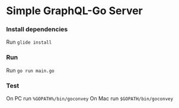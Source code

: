 # Simple GraphQL-Go Server

### Install dependencies

Run `glide install`

### Run

Run `go run main.go`

### Test

On PC run `%GOPATH%/bin/goconvey`
On Mac run `$GOPATH/bin/goconvey`
